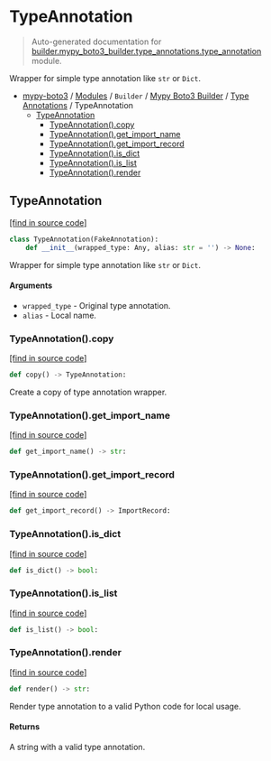 # TypeAnnotation

> Auto-generated documentation for [builder.mypy_boto3_builder.type_annotations.type_annotation](https://github.com/vemel/mypy_boto3/blob/master/builder/mypy_boto3_builder/type_annotations/type_annotation.py) module.

Wrapper for simple type annotation like `str` or `Dict`.

- [mypy-boto3](../../../README.md#mypy_boto3) / [Modules](../../../MODULES.md#mypy-boto3-modules) / `Builder` / [Mypy Boto3 Builder](../index.md#mypy-boto3-builder) / [Type Annotations](index.md#type-annotations) / TypeAnnotation
    - [TypeAnnotation](#typeannotation)
        - [TypeAnnotation().copy](#typeannotationcopy)
        - [TypeAnnotation().get_import_name](#typeannotationget_import_name)
        - [TypeAnnotation().get_import_record](#typeannotationget_import_record)
        - [TypeAnnotation().is_dict](#typeannotationis_dict)
        - [TypeAnnotation().is_list](#typeannotationis_list)
        - [TypeAnnotation().render](#typeannotationrender)

## TypeAnnotation

[[find in source code]](https://github.com/vemel/mypy_boto3/blob/master/builder/mypy_boto3_builder/type_annotations/type_annotation.py#L13)

```python
class TypeAnnotation(FakeAnnotation):
    def __init__(wrapped_type: Any, alias: str = '') -> None:
```

Wrapper for simple type annotation like `str` or `Dict`.

#### Arguments

- `wrapped_type` - Original type annotation.
- `alias` - Local name.

### TypeAnnotation().copy

[[find in source code]](https://github.com/vemel/mypy_boto3/blob/master/builder/mypy_boto3_builder/type_annotations/type_annotation.py#L78)

```python
def copy() -> TypeAnnotation:
```

Create a copy of type annotation wrapper.

### TypeAnnotation().get_import_name

[[find in source code]](https://github.com/vemel/mypy_boto3/blob/master/builder/mypy_boto3_builder/type_annotations/type_annotation.py#L46)

```python
def get_import_name() -> str:
```

### TypeAnnotation().get_import_record

[[find in source code]](https://github.com/vemel/mypy_boto3/blob/master/builder/mypy_boto3_builder/type_annotations/type_annotation.py#L65)

```python
def get_import_record() -> ImportRecord:
```

### TypeAnnotation().is_dict

[[find in source code]](https://github.com/vemel/mypy_boto3/blob/master/builder/mypy_boto3_builder/type_annotations/type_annotation.py#L72)

```python
def is_dict() -> bool:
```

### TypeAnnotation().is_list

[[find in source code]](https://github.com/vemel/mypy_boto3/blob/master/builder/mypy_boto3_builder/type_annotations/type_annotation.py#L75)

```python
def is_list() -> bool:
```

### TypeAnnotation().render

[[find in source code]](https://github.com/vemel/mypy_boto3/blob/master/builder/mypy_boto3_builder/type_annotations/type_annotation.py#L34)

```python
def render() -> str:
```

Render type annotation to a valid Python code for local usage.

#### Returns

A string with a valid type annotation.
